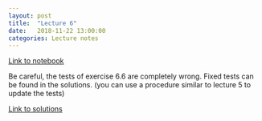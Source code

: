 ```yaml
---
layout: post
title:  "Lecture 6"
date:   2018-11-22 13:00:00
categories: Lecture notes
---
```


[Link to notebook](https://notebooks.azure.com/nbarral/libraries/introprog-lect6)

Be careful, the tests of exercise 6.6 are completely wrong. Fixed tests can be found in the solutions. (you can use a procedure similar to lecture 5 to update the tests)

[Link to solutions](https://notebooks.azure.com/nbarral/libraries/introprog-lect6sol)
